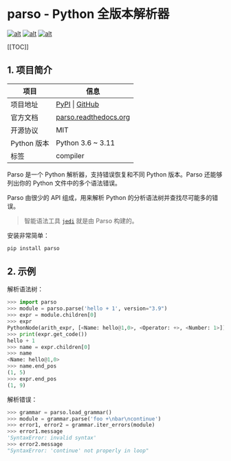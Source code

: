 # parso - Python 全版本解析器

<!-- markdownlint-disable MD033 -->
<div class="no-link">

[![alt](https://github.com/davidhalter/parso/workflows/Build/badge.svg?branch=master)](https://github.com/davidhalter/parso/actions)
[![alt](https://coveralls.io/repos/github/davidhalter/parso/badge.svg?branch=master)](https://coveralls.io/github/davidhalter/parso?branch=master)
[![alt](https://pepy.tech/badge/parso)](https://pepy.tech/project/parso)

</div>

[[TOC]]

## 1. 项目简介

| 项目        | 信息                                                                                      |
| ----------- | ----------------------------------------------------------------------------------------- |
| 项目地址    | [PyPI](https://pypi.org/project/parso/) \| [GitHub](https://github.com/davidhalter/parso) |
| 官方文档    | [parso.readthedocs.org](https://parso.readthedocs.org/en/latest/)                         |
| 开源协议    | MIT                                                                                       |
| Python 版本 | Python 3.6 ~ 3.11                                                                         |
| 标签        | compiler                                                                                  |

Parso 是一个 Python 解析器，支持错误恢复和不同 Python 版本。Parso 还能够列出你的 Python 文件中的多个语法错误。

Parso 由很少的 API 组成，用来解析 Python 的分析语法树并查找尽可能多的错误。

> 智能语法工具 [`jedi`](https://github.com/davidhalter/jedi) 就是由 Parso 构建的。

安装非常简单：

```bash
pip install parso
```

## 2. 示例

解析语法树：

```python
>>> import parso
>>> module = parso.parse('hello + 1', version="3.9")
>>> expr = module.children[0]
>>> expr
PythonNode(arith_expr, [<Name: hello@1,0>, <Operator: +>, <Number: 1>])
>>> print(expr.get_code())
hello + 1
>>> name = expr.children[0]
>>> name
<Name: hello@1,0>
>>> name.end_pos
(1, 5)
>>> expr.end_pos
(1, 9)
```

解析错误：

```python
>>> grammar = parso.load_grammar()
>>> module = grammar.parse('foo +\nbar\ncontinue')
>>> error1, error2 = grammar.iter_errors(module)
>>> error1.message
'SyntaxError: invalid syntax'
>>> error2.message
"SyntaxError: 'continue' not properly in loop"
```
